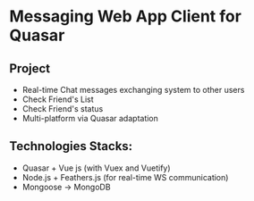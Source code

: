 # Messaging Web App Client for Quasar

## Project

- Real-time Chat messages exchanging system to other users
- Check Friend's List
- Check Friend's status
- Multi-platform via Quasar adaptation 

## Technologies Stacks:

- Quasar + Vue js (with Vuex and Vuetify)
- Node.js + Feathers.js (for real-time WS communication)
- Mongoose -> MongoDB
